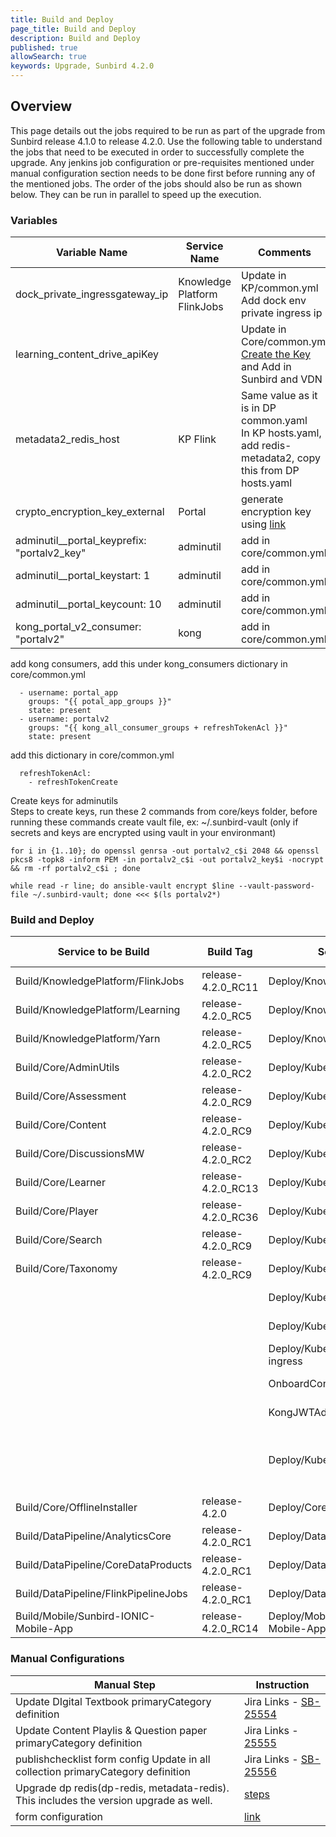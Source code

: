 ```yaml
---
title: Build and Deploy
page_title: Build and Deploy
description: Build and Deploy
published: true
allowSearch: true
keywords: Upgrade, Sunbird 4.2.0
---
```


## Overview

This page details out the jobs required to be run as part of the upgrade from Sunbird release 4.1.0 to release 4.2.0. Use the following table to understand the jobs that need to be executed in order to successfully complete the upgrade. Any jenkins job configuration or pre-requisites mentioned under manual configuration section needs to be done first before running any of the mentioned jobs. The order of the jobs should also be run as shown below. They can be run in parallel to speed up the execution.

### Variables

|Variable Name|Service Name|Comments|
|-------------|------------|--------|
|dock_private_ingressgateway_ip|Knowledge Platform FlinkJobs|Update in KP/common.yml<br/>Add dock env private ingress ip|
|learning_content_drive_apiKey||Update in Core/common.yml<br/>[Create the Key](https://support.google.com/googleapi/answer/6158862?hl=en) and Add in Sunbird and VDN|
|metadata2_redis_host|KP Flink|Same value as it is in DP common.yaml<br/>In KP hosts.yaml, add redis-metadata2, copy this from DP hosts.yaml|
|crypto_encryption_key_external|Portal|generate encryption key using [link](https://www.allkeysgenerator.com/Random/Security-Encryption-Key-Generator.aspx)|
|adminutil__portal_keyprefix: "portalv2_key"|adminutil|add in core/common.yml|
|adminutil__portal_keystart: 1|adminutil|add in core/common.yml|
|adminutil__portal_keycount: 10|adminutil|add in core/common.yml|    
|kong_portal_v2_consumer: "portalv2"|kong|add in core/common.yml|

add kong consumers, add this under kong_consumers dictionary in core/common.yml
```  
  - username: portal_app
    groups: "{{ potal_app_groups }}"
    state: present
  - username: portalv2
    groups: "{{ kong_all_consumer_groups + refreshTokenAcl }}"
    state: present
```
add this dictionary in core/common.yml
```
  refreshTokenAcl:
    - refreshTokenCreate
```
Create keys for adminutils<br/>
Steps to create keys, run these 2 commands from core/keys folder, before running these commands create vault file, ex: ~/.sunbird-vault (only if secrets and keys are encrypted using vault in your environmant)
```
for i in {1..10}; do openssl genrsa -out portalv2_c$i 2048 && openssl pkcs8 -topk8 -inform PEM -in portalv2_c$i -out portalv2_key$i -nocrypt && rm -rf portalv2_c$i ; done

while read -r line; do ansible-vault encrypt $line --vault-password-file ~/.sunbird-vault; done <<< $(ls portalv2*)
```


### Build and Deploy

|Service to be Build|Build Tag|Service to Deploy|Deploy Tag|Comments|
|-------------------|---------|-----------------|----------|--------|
|Build/KnowledgePlatform/FlinkJobs|release-4.2.0_RC11|Deploy/KnowledgePlatform/FlinkJobs|release-4.2.0_RC6|add <b>metrics-data-transformer</b> in jobs config deploy all job|
|Build/KnowledgePlatform/Learning|release-4.2.0_RC5|Deploy/KnowledgePlatform/Learning|release-4.2.0_RC6||
|Build/KnowledgePlatform/Yarn|release-4.2.0_RC5|Deploy/KnowledgePlatform/Yarn|release-4.2.0_RC6||
|Build/Core/AdminUtils|release-4.2.0_RC2|Deploy/Kubernetes/AdminUtils|release-4.2.0_RC3||
|Build/Core/Assessment|release-4.2.0_RC9|Deploy/Kubernetes/Assessment|release-4.2.0_RC3||
|Build/Core/Content|release-4.2.0_RC9|Deploy/Kubernetes/Content|release-4.2.0_RC3||
|Build/Core/DiscussionsMW|release-4.2.0_RC2|Deploy/Kubernetes/DiscussionsMW|release-4.2.0_RC3||
|Build/Core/Learner|release-4.2.0_RC13|Deploy/Kubernetes/Learner|release-4.2.0_RC3||
|Build/Core/Player|release-4.2.0_RC36|Deploy/Kubernetes/Player|release-4.2.0_RC3||
|Build/Core/Search|release-4.2.0_RC9|Deploy/Kubernetes/Search|release-4.2.0_RC3||
|Build/Core/Taxonomy|release-4.2.0_RC9|Deploy/Kubernetes/Taxonomy|release-4.2.0_RC3||
|||Deploy/Kubernetes/UploadSchemas|release-4.2.0_RC5||
|||Deploy/Kubernetes/Keycloak|release-4.2.0_RC3|Redeploy same artifact|
|||Deploy/Kubernetes/Nginx-private-ingress|release-4.2.0_RC3|update the variables as per - [link](https://github.com/project-sunbird/sunbird-devops/blob/release-4.2.0/private_repo/ansible/inventory/dev/Core/common.yml#L231-L247)|
|||OnboardConsumer|release-4.2.0_RC3||
|||KongJWTAdminUtil|release-4.2.0_RC3||
|||Deploy/Kubernetes/Monitoring|release-4.2.0_RC2|Create an oauth cred from google cloud account.<br/> Give redirect url as https://{domain_name}/oauth3/callback<br/>update the variables as per - [link](https://github.com/project-sunbird/sunbird-devops/blob/release-4.2.0/private_repo/ansible/inventory/dev/Core/common.yml#L231-L247)|
|Build/Core/OfflineInstaller|release-4.2.0|Deploy/Core/OfflineInstaller|release-4.2.0_RC2|
|Build/DataPipeline/AnalyticsCore|release-4.2.0_RC1|Deploy/DataPipeline/AnalyticsCore|release-4.2.0_RC2||
|Build/DataPipeline/CoreDataProducts|release-4.2.0_RC1|Deploy/DataPipeline/CoreDataProducts|release-4.2.0_RC2||
|Build/DataPipeline/FlinkPipelineJobs|release-4.2.0_RC1|Deploy/DataPipeline/FlinkPipelineJobs|release-4.2.0_RC2|deploy all the jobs|
|Build/Mobile/Sunbird-IONIC-Mobile-App|release-4.2.0_RC14|Deploy/Mobile/Sunbird-IONIC-Mobile-App|release-4.2.0||

### Manual Configurations

|Manual Step|Instruction|
|--------------------|--------------------|
|Update DIgital Textbook primaryCategory definition |Jira Links - [SB-25554](https://project-sunbird.atlassian.net/browse/SB-25554)|
|Update Content Playlis & Question paper primaryCategory definition |Jira Links - [25555](https://project-sunbird.atlassian.net/browse/SB-25555)|
|publishchecklist form config Update in all collection primaryCategory definition | Jira Links - [SB-25556](https://project-sunbird.atlassian.net/browse/SB-25556)|
|Upgrade dp redis(dp-redis, metadata-redis). This includes the version upgrade as well.|[steps](https://docs.google.com/spreadsheets/d/1KnjAH_hMzFokmuUYN62HnevihJdXpnrfUgm_VgAH7AU/edit#gid=344919181)|
|form configuration| [link](https://project-sunbird.atlassian.net/wiki/spaces/MC/pages/2909339655/Form+Configuration+release-4.2.0)
